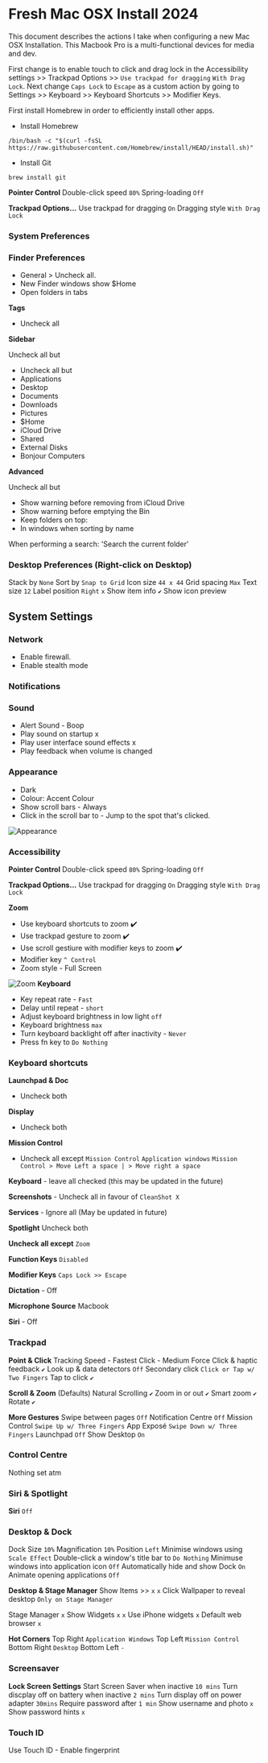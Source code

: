 # Fresh Mac OSX Install 2024

This document describes the actions I take when configuring a new Mac OSX Installation. This Macbook Pro is a multi-functional devices for media and dev.

First change is to enable touch to click and drag lock in the Accessibility settings >> Trackpad Options >> `Use trackpad for dragging` `With Drag Lock`. Next change `Caps Lock` to `Escape` as a custom action by going to Settings >> Keyboard >> Keyboard Shortcuts >> Modifier Keys.

First install Homebrew in order to efficiently install other apps.

- Install Homebrew

```
/bin/bash -c "$(curl -fsSL https://raw.githubusercontent.com/Homebrew/install/HEAD/install.sh)"
```
- Install Git
```
brew install git
```


**Pointer Control**
Double-click speed `80%`
Spring-loading `Off`

**Trackpad Options...**
Use trackpad for dragging `On`
Dragging style `With Drag Lock`

### System Preferences

### Finder Preferences

- General > Uncheck all.
- New Finder windows show $Home
- Open folders in tabs

**Tags**

- Uncheck all

**Sidebar**

Uncheck all but

- Uncheck all but
- Applications
- Desktop
- Documents
- Downloads
- Pictures
- $Home
- iCloud Drive
- Shared
- External Disks
- Bonjour Computers

**Advanced**

Uncheck all but

- Show warning before removing from iCloud Drive
- Show warning before emptying the Bin
- Keep folders on top:
- In windows when sorting by name

 When performing a search:
 'Search the current folder'

### Desktop Preferences (Right-click on Desktop)

Stack by `None`
Sort by `Snap to Grid`
Icon size `44 x 44`
Grid spacing `Max`
Text size `12`
Label position `Right`
`x` Show item info
`✔️` Show icon preview

## System Settings

### Network

- Enable firewall.
- Enable stealth mode

### Notifications

### Sound

- Alert Sound - Boop
- Play sound on startup x
- Play user interface sound effects x
- Play feedback when volume is changed

### Appearance

- Dark
- Colour: Accent Colour
- Show scroll bars - Always
- Click in the scroll bar to - Jump to the spot that's clicked.

![Appearance](images/CleanShot%202024-04-11%20at%2012.02.39@2x.png)

### Accessibility

**Pointer Control**
Double-click speed `80%`
Spring-loading `Off`

**Trackpad Options...**
Use trackpad for dragging `On`
Dragging style `With Drag Lock`

**Zoom**
- Use keyboard shortcuts to zoom ✔️
- Use trackpad gesture to zoom ✔️
- Use scroll gestiure with modifier keys to zoom ✔️
- Modifier key `^ Control`
- Zoom style - Full Screen

![Zoom](images/CleanShot%202024-04-11%20at%2012.24.36@2x.png)
**Keyboard**

- Key repeat rate - `Fast`
- Delay until repeat - `short`
- Adjust keyboard brightness in low light `off`
- Keyboard brightness `max`
- Turn keyboard backlight off after inactivity - `Never`
- Press fn key to `Do Nothing`

### Keyboard shortcuts

**Launchpad & Doc**
- Uncheck both

**Display**
- Uncheck both

**Mission Control**

- Uncheck all except `Mission Control` `Application windows` `Mission Control > Move Left a space | > Move right a space`

**Keyboard** - leave all checked (this may be updated in the future)

**Screenshots** - Uncheck all in favour of `CleanShot X`

**Services** - Ignore all (May be updated in future)

**Spotlight** Uncheck both

**Uncheck all except** `Zoom`

**Function Keys** `Disabled`

**Modifier Keys** `Caps Lock >> Escape`

**Dictation** - Off

**Microphone Source** Macbook

**Siri** - Off

### Trackpad

**Point & Click**
Tracking Speed - Fastest
Click - Medium
Force Click & haptic feedback `✔️`
Look up & data detectors `Off`
Secondary click `Click or Tap w/ Two Fingers`
Tap to click `✔️`

**Scroll & Zoom**
(Defaults)
Natural Scrolling `✔️`
Zoom in or out `✔️`
Smart zoom `✔️`
Rotate `✔️`

**More Gestures**
Swipe between pages `Off`
Notification Centre `Off`
Mission Control `Swipe Up w/ Three Fingers`
App Exposé `Swipe Down w/ Three Fingers`
Launchpad `Off`
Show Desktop `On`

### Control Centre

Nothing set atm

### Siri & Spotlight

**Siri** `Off`

### Desktop & Dock

Dock Size `10%`
Magnification `10%`
Position `Left`
Minimise windows using `Scale Effect`
Double-click a window's title bar to `Do Nothing`
Minimuse windows into application icon `Off`
Automatically hide and show Dock `On`
Animate opening applications `Off`

**Desktop & Stage Manager**
Show Items >> `x` `x`
Click Wallpaper to reveal desktop `Only on Stage Manager`

Stage Manager `x`
Show Widgets `x` `x`
Use iPhone widgets `x`
Default web browser `x`

**Hot Corners**
Top Right `Application Windows`
Top Left `Mission Control`
Bottom Right `Desktop`
Bottom Left `-`

### Screensaver

**Lock Screen Settings**
Start Screen Saver when inactive `10 mins`
Turn discplay off on battery when inactive `2 mins`
Turn display off on power adapter `30mins`
Require password after `1 min`
Show username and photo `x`
Show password hints `x`

### Touch ID

Use Touch ID - Enable fingerprint
